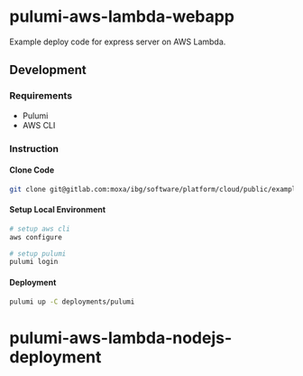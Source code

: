 # pulumi-aws-lambda-webapp

Example deploy code for express server on AWS Lambda.

## Development

### Requirements

- Pulumi
- AWS CLI

### Instruction

#### Clone Code

```bash
git clone git@gitlab.com:moxa/ibg/software/platform/cloud/public/examples/nodejs-express-webapp-example/deployments/pulumi-aws-tspulumi-aws-lambda-webapp.git
```

#### Setup Local Environment

```bash
# setup aws cli
aws configure

# setup pulumi
pulumi login
```

#### Deployment

```bash
pulumi up -C deployments/pulumi
```
# pulumi-aws-lambda-nodejs-deployment
